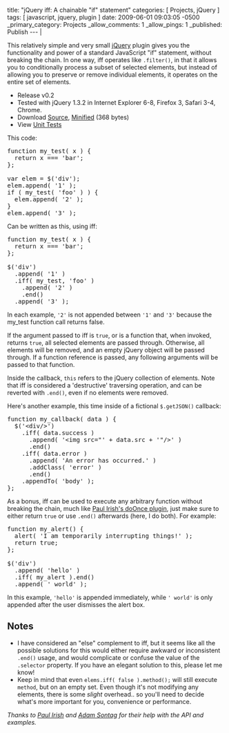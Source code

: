 title: "jQuery iff: A chainable \"if\" statement"
categories: [ Projects, jQuery ]
tags: [ javascript, jquery, plugin ]
date: 2009-06-01 09:03:05 -0500
_primary_category: Projects
_allow_comments: 1
_allow_pings: 1
_published: Publish
--- |

This relatively simple and very small [jQuery](http://jquery.com/) plugin gives you the functionality and power of a standard JavaScript "if" statement, without breaking the chain. In one way, iff operates like `.filter()`, in that it allows you to conditionally process a subset of selected elements, but instead of allowing you to preserve or remove individual elements, it operates on the entire set of elements.

<!--MORE-->

* Release v0.2
* Tested with jQuery 1.3.2 in Internet Explorer 6-8, Firefox 3, Safari 3-4, Chrome.
* Download [Source](http://benalman.com/code/javascript/jquery/jquery.ba-iff.js),
[Minified](http://benalman.com/code/javascript/jquery/jquery.ba-iff.min.js) (368 bytes)
* View [Unit Tests](http://benalman.com/code/unittest/iff.html)

This code:

<pre class="brush:js">
function my_test( x ) {
  return x === 'bar';
};

var elem = $('div');
elem.append( '1' );
if ( my_test( 'foo' ) ) {
  elem.append( '2' );
}
elem.append( '3' );
</pre>

Can be written as this, using iff:

<pre class="brush:js">
function my_test( x ) {
  return x === 'bar';
};

$('div')
  .append( '1' )
  .iff( my_test, 'foo' )
    .append( '2' )
    .end()
  .append( '3' );
</pre>

In each example, `'2'` is not appended between `'1'` and `'3'` because the my_test function call returns false.

If the argument passed to iff is `true`, or is a function that, when invoked, returns `true`, all selected elements are passed through. Otherwise, all elements will be removed, and an empty jQuery object will be passed through. If a function reference is passed, any following arguments will be passed to that function.

Inside the callback, `this` refers to the jQuery collection of elements. Note that iff is considered a 'destructive' traversing operation, and can be reverted with `.end()`, even if no elements were removed.

Here's another example, this time inside of a fictional `$.getJSON()` callback:

<pre class="brush:js">
function my_callback( data ) {
  $('&lt;div/&gt;')
    .iff( data.success )
      .append( '&lt;img src="' + data.src + '"/&gt;' )
      .end()
    .iff( data.error )
      .append( 'An error has occurred.' )
      .addClass( 'error' )
      .end()
    .appendTo( 'body' );
};
</pre>

As a bonus, iff can be used to execute any arbitrary function without breaking the chain, much like [Paul Irish's doOnce plugin](http://paulirish.com/2008/jquery-doonce-plugin-for-chaining-addicts/), just make sure to either return `true` or use `.end()` afterwards (here, I do both). For example:

<pre class="brush:js">
function my_alert() {
  alert( 'I am temporarily interrupting things!' );
  return true;
};

$('div')
  .append( 'hello' )
  .iff( my_alert ).end()
  .append( ' world' );
</pre>

In this example, `'hello'` is appended immediately, while `' world'` is only appended after the user dismisses the alert box.

## Notes ##

* I have considered an "else" complement to iff, but it seems like all the possible solutions for this would either require awkward or inconsistent `.end()` usage, and would complicate or confuse the value of the `.selector` property. If you have an elegant solution to this, please let me know!
* Keep in mind that even `elems.iff( false ).method();` will still execute `method`, but on an empty set. Even though it's not modifying any elements, there is some _slight_ overhead.. so you'll need to decide what's more important for you, convenience or performance.

_Thanks to [Paul Irish](http://paulirish.com/) and [Adam Sontag](http://ajpiano.com/) for their help with the API and examples._

